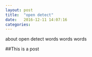 ```yaml
---
layout: post
title:  "open detect"
date:   2016-12-11 14:07:16
categories: 
---
```


about open detect words words words

##This is a post

